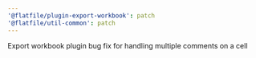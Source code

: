 ```yaml
---
'@flatfile/plugin-export-workbook': patch
'@flatfile/util-common': patch
---
```


Export workbook plugin bug fix for handling multiple comments on a cell
